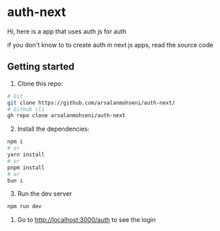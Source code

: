 # auth-next

Hi, here is a app that uses auth js for auth

if you don't know to to create auth in next js apps, read the source code

## Getting started

1. Clone this repo:

```bash
# Git
git clone https://github.com/arsalanmohseni/auth-next/
# Github cli
gh repo clone arsalanmohseni/auth-next
```

2. Install the dependencies:

```bash
npm i
# or
yarn install
# or
pnpm install
# or
bun i
```

3. Run the dev server

```bash
npm run dev
```

1. Go to [http://localhost:3000/auth](http://localhost:3000/auth) to see the login
